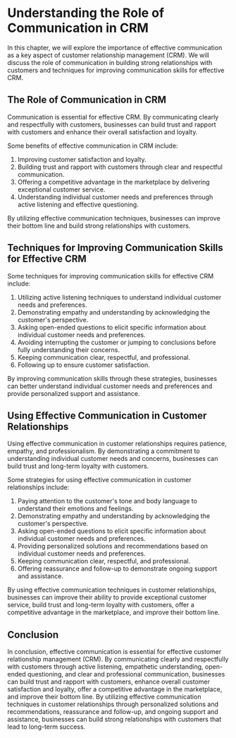 Understanding the Role of Communication in CRM
==========================================================================================

In this chapter, we will explore the importance of effective communication as a key aspect of customer relationship management (CRM). We will discuss the role of communication in building strong relationships with customers and techniques for improving communication skills for effective CRM.

The Role of Communication in CRM
--------------------------------

Communication is essential for effective CRM. By communicating clearly and respectfully with customers, businesses can build trust and rapport with customers and enhance their overall satisfaction and loyalty.

Some benefits of effective communication in CRM include:

1. Improving customer satisfaction and loyalty.
2. Building trust and rapport with customers through clear and respectful communication.
3. Offering a competitive advantage in the marketplace by delivering exceptional customer service.
4. Understanding individual customer needs and preferences through active listening and effective questioning.

By utilizing effective communication techniques, businesses can improve their bottom line and build strong relationships with customers.

Techniques for Improving Communication Skills for Effective CRM
---------------------------------------------------------------

Some techniques for improving communication skills for effective CRM include:

1. Utilizing active listening techniques to understand individual customer needs and preferences.
2. Demonstrating empathy and understanding by acknowledging the customer's perspective.
3. Asking open-ended questions to elicit specific information about individual customer needs and preferences.
4. Avoiding interrupting the customer or jumping to conclusions before fully understanding their concerns.
5. Keeping communication clear, respectful, and professional.
6. Following up to ensure customer satisfaction.

By improving communication skills through these strategies, businesses can better understand individual customer needs and preferences and provide personalized support and assistance.

Using Effective Communication in Customer Relationships
-------------------------------------------------------

Using effective communication in customer relationships requires patience, empathy, and professionalism. By demonstrating a commitment to understanding individual customer needs and concerns, businesses can build trust and long-term loyalty with customers.

Some strategies for using effective communication in customer relationships include:

1. Paying attention to the customer's tone and body language to understand their emotions and feelings.
2. Demonstrating empathy and understanding by acknowledging the customer's perspective.
3. Asking open-ended questions to elicit specific information about individual customer needs and preferences.
4. Providing personalized solutions and recommendations based on individual customer needs and preferences.
5. Keeping communication clear, respectful, and professional.
6. Offering reassurance and follow-up to demonstrate ongoing support and assistance.

By using effective communication techniques in customer relationships, businesses can improve their ability to provide exceptional customer service, build trust and long-term loyalty with customers, offer a competitive advantage in the marketplace, and improve their bottom line.

Conclusion
----------

In conclusion, effective communication is essential for effective customer relationship management (CRM). By communicating clearly and respectfully with customers through active listening, empathetic understanding, open-ended questioning, and clear and professional communication, businesses can build trust and rapport with customers, enhance overall customer satisfaction and loyalty, offer a competitive advantage in the marketplace, and improve their bottom line. By utilizing effective communication techniques in customer relationships through personalized solutions and recommendations, reassurance and follow-up, and ongoing support and assistance, businesses can build strong relationships with customers that lead to long-term success.
